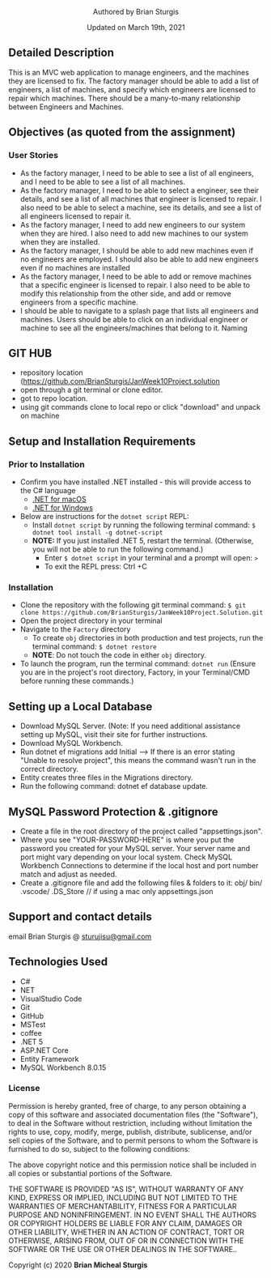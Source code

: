 <p align="center"> Authored by Brian Sturgis</p>
<p align="center">Updated on March 19th, 2021</p>

## Detailed Description
This is an MVC web application to manage engineers, and the machines they are licensed to fix. The factory manager should be able to add a list of engineers, a list of machines, and specify which engineers are licensed to repair which machines. There should be a many-to-many relationship between Engineers and Machines.

## Objectives (as quoted from the assignment)
### User Stories
- As the factory manager, I need to be able to see a list of all engineers, and I need to be able to see a list of all machines.
- As the factory manager, I need to be able to select a engineer, see their details, and see a list of all machines that engineer is licensed to repair. I also need to be able to select a machine, see its details, and see a list of all engineers licensed to repair it.
- As the factory manager, I need to add new engineers to our system when they are hired. I also need to add new machines to our system when they are installed.
- As the factory manager, I should be able to add new machines even if no engineers are employed. I should also be able to add new engineers even if no machines are installed
- As the factory manager, I need to be able to add or remove machines that a specific engineer is licensed to repair. I also need to be able to modify this relationship from the other side, and add or remove engineers from a specific machine.
- I should be able to navigate to a splash page that lists all engineers and machines. Users should be able to click on an individual engineer or machine to see all the engineers/machines that belong to it.
Naming

## GIT HUB
- repository location (https://github.com/BrianSturgis/JanWeek10Project.solution
- open through a git terminal or clone editor.
- got to repo location.
- using git commands clone to local repo or click "download" and unpack on machine

## Setup and Installation Requirements

### Prior to Installation
* Confirm you have installed .NET installed - this will provide access to the C# language
  * [.NET for macOS](https://dotnet.microsoft.com/download/dotnet/thank-you/sdk-5.0.100-macos-x64-installer)
  * [.NET for Windows](https://dotnet.microsoft.com/download/dotnet/thank-you/sdk-5.0.102-windows-x64-installer)
* Below are instructions for the ```dotnet script``` REPL:
  * Install ```dotnet script``` by running the following terminal command: ```$ dotnet tool install -g dotnet-script```
  * **NOTE:** If you just installed .NET 5, restart the terminal. (Otherwise, you will not be able to run the following command.)
    * Enter ```$ dotnet script``` in your terminal and a prompt will open: ```>```
    * To exit the REPL press: Ctrl +C

### Installation
* Clone the repository with the following git terminal command: ```$ git clone https://github.com/BrianSturgis/JanWeek10Project.Solution.git```
* Open the project directory in your terminal
* Navigate to the ```Factory``` directory
    * To create ```obj``` directories in both production and test projects, run the terminal command: ```$ dotnet restore```
    * **NOTE**: Do not touch the code in either ```obj``` directory.
* To launch the program, run the terminal command: ```dotnet run```
(Ensure you are in the project's root directory, Factory, in your Terminal/CMD before running these commands.)

## Setting up a Local Database
- Download MySQL Server.
(Note: If you need additional assistance setting up MySQL, visit their site for further instructions.
- Download MySQL Workbench.
- Run dotnet ef migrations add Initial --> If there is an error stating "Unable to resolve project", this means the command wasn't run in the correct directory.
- Entity creates three files in the Migrations directory.
- Run the following command: dotnet ef database update.

## MySQL Password Protection & .gitignore
- Create a file in the root directory of the project called "appsettings.json".
- Where you see "YOUR-PASSWORD-HERE" is where you put the password you created for your MySQL server. Your server name and port might vary depending on your local system. Check MySQL Workbench Connections to determine if the local host and port number match and adjust as needed.
- Create a .gitignore file and add the following files & folders to it:
obj/
bin/
.vscode/
.DS_Store   // if using a mac only
appsettings.json

## Support and contact details
email Brian Sturgis @ <sturujisu@gmail.com>

## Technologies Used
* C#
* NET
* VisualStudio Code
* Git
* GitHub
* MSTest
* coffee
* .NET 5
* ASP.NET Core
* Entity Framework
* MySQL Workbench 8.0.15

### License
Permission is hereby granted, free of charge, to any person obtaining a copy of this software and associated documentation files (the "Software"), to deal in the Software without restriction, including without limitation the rights to use, copy, modify, merge, publish, distribute, sublicense, and/or sell copies of the Software, and to permit persons to whom the Software is furnished to do so, subject to the following conditions:

The above copyright notice and this permission notice shall be included in all copies or substantial portions of the Software.

THE SOFTWARE IS PROVIDED "AS IS", WITHOUT WARRANTY OF ANY KIND, EXPRESS OR IMPLIED, INCLUDING BUT NOT LIMITED TO THE WARRANTIES OF MERCHANTABILITY, FITNESS FOR A PARTICULAR PURPOSE AND NONINFRINGEMENT. IN NO EVENT SHALL THE AUTHORS OR COPYRIGHT HOLDERS BE LIABLE FOR ANY CLAIM, DAMAGES OR OTHER LIABILITY, WHETHER IN AN ACTION OF CONTRACT, TORT OR OTHERWISE, ARISING FROM, OUT OF OR IN CONNECTION WITH THE SOFTWARE OR THE USE OR OTHER DEALINGS IN THE SOFTWARE..

Copyright (c) 2020 **Brian Micheal Sturgis**